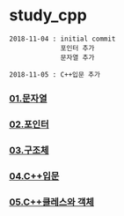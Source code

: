 # study_cpp

    2018-11-04 : initial commit
                 포인터 추가
                 문자열 추가

    2018-11-05 : C++입문 추가


### [01.문자열](https://github.com/NamSSu/study_cpp_2018/blob/master/001_string.md)

### [02.포인터](https://github.com/NamSSu/study_cpp_2018/blob/master/002_pointer.md)

### [03.구조체](https://github.com/NamSSu/study_cpp_2018/blob/master/003_struct.md)

### [04.C++입문](https://github.com/NamSSu/study_cpp_2018/blob/master/004_welcometocpp.md)

### [05.C++클레스와 객체](https://github.com/NamSSu/study_cpp_2018/blob/master/005_cppclass.md)